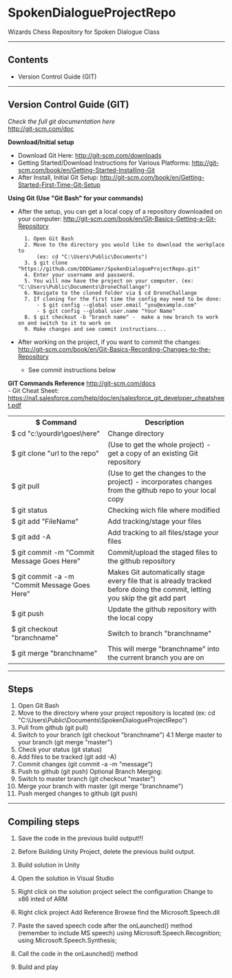 SpokenDialogueProjectRepo
=========================

Wizards Chess Repository for Spoken Dialogue Class

---------------------------
Contents
---------------------------
* Version Control Guide (GIT)

---------------------------
Version Control Guide (GIT)
---------------------------
*Check the full git documentation here*  
http://git-scm.com/doc

**Download/Initial setup**
* Download Git Here:
	http://git-scm.com/downloads
* Getting Started/Download Instructions for Various Platforms:
	http://git-scm.com/book/en/Getting-Started-Installing-Git
* After Install, Initial Git Setup:
	http://git-scm.com/book/en/Getting-Started-First-Time-Git-Setup

**Using Git (Use "Git Bash" for your commands)**

* After the setup, you can get a local copy of a repository downloaded on your computer:
	http://git-scm.com/book/en/Git-Basics-Getting-a-Git-Repository
		
		1. Open Git Bash
		2. Move to the directory you would like to download the workplace to 
			(ex: cd "C:\Users\Public\Documents")
		3. $ git clone "https://github.com/DDDGamer/SpokenDialogueProjectRepo.git"
		4. Enter your username and password.
		5. You will now have the project on your computer. (ex: "C:\Users\Public\Documents\DroneChallange")
		6. Navigate to the cloned folder via $ cd DroneChallange
		7. If cloning for the first time the config may need to be done:
			- $ git config --global user.email "you@example.com"
			- $ git config --global user.name "Your Name"
		8. $ git checkout -b "branch name" -  make a new branch to work on and switch to it to work on
		9. Make changes and see commit instructions...
		


* After working on the project, if you want to commit the changes:
	http://git-scm.com/book/en/Git-Basics-Recording-Changes-to-the-Repository 
	- See commit instructions below
	
**GIT Commands Reference** http://git-scm.com/docs  
	- Git Cheat Sheet: https://na1.salesforce.com/help/doc/en/salesforce_git_developer_cheatsheet.pdf

<table>
  <tr>
    <th>$ Command</th><th>Description</th>
  </tr>
  <tr>
    <td>$ cd "c:\yourdir\goes\here"</td><td> Change directory </td>
  </tr>
  <tr>
    <td>$ git clone "url to the repo"</td><td> (Use to get the whole project) - get a copy of an existing Git repository </td>
  </tr>
  <tr>
    <td>$ git pull</td><td> (Use to get the changes to the project) - incorporates changes from the github repo to your local copy </td>
  </tr>
  <tr>
    <td>$ git status </td><td> Checking wich file where modified </td>
  </tr>
  <tr>
    <td>$ git add "FileName"</td><td>Add tracking/stage your files</td>
  </tr>
  <tr>
    <td>$ git add -A</td><td>Add tracking to all files/stage your files</td>
  </tr>
  <tr>
    <td>$ git commit -m "Commit Message Goes Here"</td><td>Commit/upload the staged files to the github repository</td>
  </tr>
  <tr>
    <td>$ git commit -a -m "Commit Message Goes Here"</td><td>Makes Git automatically stage every file that is already tracked before doing the commit, letting you skip the git add part</td>
  </tr>
  <tr>
    <td>$ git push</td><td>Update the github repository with the local copy</td>
  </tr>
  <tr>
    <td>$ git checkout "branchname"</td><td>Switch to branch "branchname"</td>
  </tr>
  <tr>
    <td>$ git merge "branchname"</td><td>This will merge "branchname" into the current branch you are on</td>
  </tr>
</table>

-------------
Steps
-------------
1. Open Git Bash
2. Move to the directory where your project repository is located
     (ex: cd "C:\Users\Public\Documents\SpokenDialogueProjectRepo")
3. Pull from github (git pull)
4. Switch to your branch (git checkout "branchname")
4.1 Merge master to your branch (git merge "master")
5. Check your status (git status)
6. Add files to be tracked (git add -A)
7. Commit changes (git commit -a -m "message")
8. Push to github (git push)
Optional Branch Merging:
9. Switch to master branch (git checkout "master")
10. Merge your branch with master (git merge "branchname")
11. Push merged changes to github (git push)

-------------
Compiling steps
-------------
1. Save the code in the previous build output!!!
2. Before Building Unity Project, delete the previous build output.
3. Build solution in Unity
4. Open the solution in Visual Studio
5. Right click on the solution project 
	select the configuration
	Change to x86 inted of ARM
6. Right click project
	Add Reference
	Browse
	find the Microsoft.Speech.dll	
	
7. Paste the saved speech code after the onLaunched() method (remember to include MS speech)
using Microsoft.Speech.Recognition;
using Microsoft.Speech.Synthesis;
8. Call the code in the onLaunched() method
9. Build and play










